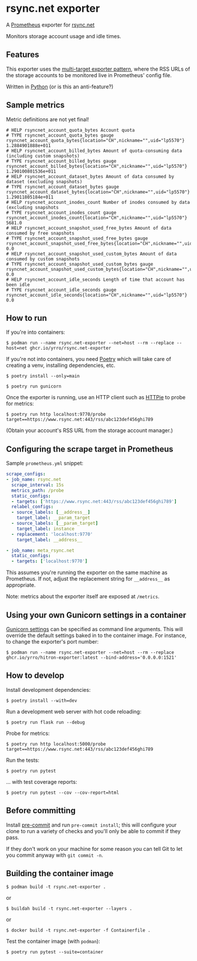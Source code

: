 # rsync.net exporter

A [Prometheus](https://prometheus.io/) exporter for [rsync.net](https://rsync.net/)

Monitors storage account usage and idle times.

## Features

This exporter uses the [multi-target exporter
pattern](https://prometheus.io/docs/guides/multi-target-exporter/), where the
RSS URLs of the storage accounts to be monitored live in Prometheus' config
file.

Written in [Python](https://python.org/) (or is this an anti-feature?)

## Sample metrics

Metric definitions are not yet final!

```
# HELP rsyncnet_account_quota_bytes Account quota
# TYPE rsyncnet_account_quota_bytes gauge
rsyncnet_account_quota_bytes{location="CH",nickname="",uid="lp5570"} 1.2884901888e+011
# HELP rsyncnet_account_billed_bytes Amount of quota-consuming data (including custom snapshots)
# TYPE rsyncnet_account_billed_bytes gauge
rsyncnet_account_billed_bytes{location="CH",nickname="",uid="lp5570"} 1.290100801536e+011
# HELP rsyncnet_account_dataset_bytes Amount of data consumed by dataset (excluding snapshots)
# TYPE rsyncnet_account_dataset_bytes gauge
rsyncnet_account_dataset_bytes{location="CH",nickname="",uid="lp5570"} 1.29011805184e+011
# HELP rsyncnet_account_inodes_count Number of inodes consumed by data (excluding snapshots
# TYPE rsyncnet_account_inodes_count gauge
rsyncnet_account_inodes_count{location="CH",nickname="",uid="lp5570"} 5681.0
# HELP rsyncnet_account_snapshot_used_free_bytes Amount of data consumed by free snapshots
# TYPE rsyncnet_account_snapshot_used_free_bytes gauge
rsyncnet_account_snapshot_used_free_bytes{location="CH",nickname="",uid="lp5570"} 0.0
# HELP rsyncnet_account_snapshot_used_custom_bytes Amount of data consumed by custom snapshots
# TYPE rsyncnet_account_snapshot_used_custom_bytes gauge
rsyncnet_account_snapshot_used_custom_bytes{location="CH",nickname="",uid="lp5570"} 0.0
# HELP rsyncnet_account_idle_seconds Length of time that account has been idle
# TYPE rsyncnet_account_idle_seconds gauge
rsyncnet_account_idle_seconds{location="CH",nickname="",uid="lp5570"} 0.0
```

## How to run

If you're into containers:

```
$ podman run --name rsync.net-exporter --net=host --rm --replace --host=net ghcr.io/yrro/rsync.net-exporter
```

If you're not into containers, you need [Poetry](https://python-poetry.org/)
which will take care of creating a venv, installing dependencies, etc.

```
$ poetry install --only=main

$ poetry run gunicorn
```

Once the exporter is running, use an HTTP client such as
[HTTPie](https://httpie.io/) to probe for metrics:

```
$ poetry run http localhost:9770/probe target==https://www.rsync.net:443/rss/abc123def456ghi789
```

(Obtain your account's RSS URL from the storage account manager.)

## Configuring the scrape target in Prometheus

Sample `prometheus.yml` snippet:

```yaml
scrape_configs:
- job_name: rsync.net
  scrape_interval: 15s
  metrics_path: /probe
  static_configs:
  - targets: ['https://www.rsync.net:443/rss/abc123def456ghi789']
  relabel_configs:
  - source_labels: [__address__]
    target_label: __param_target
  - source_labels: [__param_target]
    target_label: instance
  - replacement: 'localhost:9770'
    target_label: __address__

- job_name: meta_rsync.net
  static_configs:
  - targets: ['localhost:9770']
```

This assumes you're running the exporter on the same machine as Prometheus. If
not, adjust the replacement string for `__address__` as appropriate.

Note: metrics about the exporter itself are exposed at `/metrics`.

## Using your own Gunicorn settings in a container

[Gunicorn settings](https://docs.gunicorn.org/en/latest/settings.html) can be
specified as command line arguments. This will override the default settings
baked in to the container image. For instance, to change the exporter's port
number:

```
$ podman run --name rsync.net-exporter --net=host --rm --replace ghcr.io/yrro/hitron-exporter:latest --bind-address='0.0.0.0:1521'
```

## How to develop

Install development dependencies:

```
$ poetry install --with=dev
```

Run a development web server with hot code reloading:

```
$ poetry run flask run --debug
```

Probe for metrics:

```
$ poetry run http localhost:5000/probe target==https://www.rsync.net:443/rss/abc123def456ghi789
```

Run the tests:

```
$ poetry run pytest
```

... with test coverage reports:

```
$ poetry run pytest --cov --cov-report=html
```

## Before committing

Install [pre-commit](https://pre-commit.com/) and run `pre-commit install`;
this will configure your clone to run a variety of checks and you'll only be
able to commit if they pass.

If they don't work on your machine for some reason you can tell Git to let you
commit anyway with `git commit -n`.

## Building the container image

```
$ podman build -t rsync.net-exporter .
```

or

```
$ buildah build -t rsync.net-exporter --layers .
```

or

```
$ docker build -t rsync.net-exporter -f Containerfile .
```

Test the container image (with `podman`):

```
$ poetry run pytest --suite=container
```
